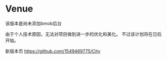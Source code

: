 # Venue

该版本是尚未添加bmob后台


由于个人技术原因，无法对项目做到进一步的优化和美化。
不过该计划将在日后开始。


新版本页  https://github.com/1549469775/City

